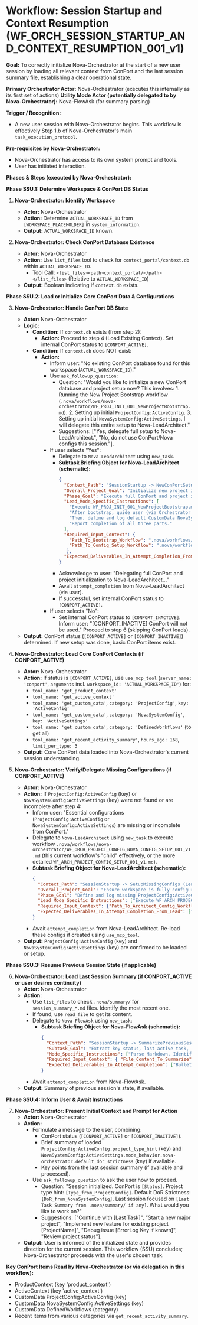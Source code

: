 # Workflow: Session Startup and Context Resumption (WF_ORCH_SESSION_STARTUP_AND_CONTEXT_RESUMPTION_001_v1)

**Goal:** To correctly initialize Nova-Orchestrator at the start of a new user session by loading all relevant context from ConPort and the last session summary file, establishing a clear operational state.

**Primary Orchestrator Actor:** Nova-Orchestrator (executes this internally as its first set of actions)
**Utility Mode Actor (potentially delegated to by Nova-Orchestrator):** Nova-FlowAsk (for summary parsing)

**Trigger / Recognition:**
- A new user session with Nova-Orchestrator begins. This workflow is effectively Step 1.b of Nova-Orchestrator's main `task_execution_protocol`.

**Pre-requisites by Nova-Orchestrator:**
- Nova-Orchestrator has access to its own system prompt and tools.
- User has initiated interaction.

**Phases & Steps (executed by Nova-Orchestrator):**

**Phase SSU.1: Determine Workspace & ConPort DB Status**

1.  **Nova-Orchestrator: Identify Workspace**
    *   **Actor:** Nova-Orchestrator
    *   **Action:** Determine `ACTUAL_WORKSPACE_ID` from `[WORKSPACE_PLACEHOLDER]` in `system_information`.
    *   **Output:** `ACTUAL_WORKSPACE_ID` known.

2.  **Nova-Orchestrator: Check ConPort Database Existence**
    *   **Actor:** Nova-Orchestrator
    *   **Action:** Use `list_files` tool to check for `context_portal/context.db` within `ACTUAL_WORKSPACE_ID`.
        *   Tool Call: `<list_files><path>context_portal/</path></list_files>` (Relative to `ACTUAL_WORKSPACE_ID`)
    *   **Output:** Boolean indicating if `context.db` exists.

**Phase SSU.2: Load or Initialize Core ConPort Data & Configurations**

3.  **Nova-Orchestrator: Handle ConPort DB State**
    *   **Actor:** Nova-Orchestrator
    *   **Logic:**
        *   **Condition:** If `context.db` exists (from step 2):
            *   **Action:** Proceed to step 4 (Load Existing Context). Set internal ConPort status to `[CONPORT_ACTIVE]`.
        *   **Condition:** If `context.db` does NOT exist:
            *   **Action:**
                *   Inform user: "No existing ConPort database found for this workspace (`ACTUAL_WORKSPACE_ID`)."
                *   Use `ask_followup_question`:
                    *   Question: "Would you like to initialize a new ConPort database and project setup now? This involves: 1. Running the New Project Bootstrap workflow (`.nova/workflows/nova-orchestrator/WF_PROJ_INIT_001_NewProjectBootstrap.md`). 2. Setting up initial `ProjectConfig:ActiveConfig`. 3. Setting up initial `NovaSystemConfig:ActiveSettings`. I will delegate this entire setup to Nova-LeadArchitect."
                    *   Suggestions: ["Yes, delegate full setup to Nova-LeadArchitect.", "No, do not use ConPort/Nova configs this session."].
                *   If user selects "Yes":
                    *   Delegate to `Nova-LeadArchitect` using `new_task`.
                    *   **Subtask Briefing Object for Nova-LeadArchitect (schematic):**
                        ```json
                        {
                          "Context_Path": "SessionStartup -> NewConPortSetup (LeadArchitect)",
                          "Overall_Project_Goal": "Initialize new project in workspace.",
                          "Phase_Goal": "Execute full ConPort and project initialization: Bootstrap, ProjectConfig, NovaSystemConfig.",
                          "Lead_Mode_Specific_Instructions": [
                            "Execute WF_PROJ_INIT_001_NewProjectBootstrap.md (path: .nova/workflows/nova-orchestrator/WF_PROJ_INIT_001_NewProjectBootstrap.md).",
                            "After bootstrap, guide user (via Orchestrator relay) to define and log CustomData ProjectConfig:ActiveConfig.",
                            "Then, define and log default CustomData NovaSystemConfig:ActiveSettings.",
                            "Report completion of all three parts."
                          ],
                          "Required_Input_Context": {
                            "Path_To_Bootstrap_Workflow": ".nova/workflows/nova-orchestrator/WF_PROJ_INIT_001_NewProjectBootstrap.md",
                            "Path_To_Config_Setup_Workflow": ".nova/workflows/nova-leadarchitect/WF_ARCH_PROJECT_CONFIG_SETUP_001_v1.md"
                           },
                          "Expected_Deliverables_In_Attempt_Completion_From_Lead": ["Confirmation of bootstrap", "Confirmation of ProjectConfig logging", "Confirmation of NovaSystemConfig logging"]
                        }
                        ```
                    *   Acknowledge to user: "Delegating full ConPort and project initialization to Nova-LeadArchitect..."
                    *   Await `attempt_completion` from Nova-LeadArchitect (via user).
                    *   If successful, set internal ConPort status to `[CONPORT_ACTIVE]`.
                *   If user selects "No":
                    *   Set internal ConPort status to `[CONPORT_INACTIVE]`. Inform user: "[CONPORT_INACTIVE] ConPort will not be used." Proceed to step 6 (skipping ConPort loads).
    *   **Output:** ConPort status (`[CONPORT_ACTIVE]` or `[CONPORT_INACTIVE]`) determined. If new setup was done, basic ConPort items exist.

4.  **Nova-Orchestrator: Load Core ConPort Contexts (if CONPORT_ACTIVE)**
    *   **Actor:** Nova-Orchestrator
    *   **Action:** If status is `[CONPORT_ACTIVE]`, use `use_mcp_tool` (`server_name: 'conport'`, `arguments` incl. `workspace_id: 'ACTUAL_WORKSPACE_ID'`) for:
        *   `tool_name: 'get_product_context'`
        *   `tool_name: 'get_active_context'`
        *   `tool_name: 'get_custom_data'`, `category: 'ProjectConfig'`, `key: 'ActiveConfig'`
        *   `tool_name: 'get_custom_data'`, `category: 'NovaSystemConfig'`, `key: 'ActiveSettings'`
        *   `tool_name: 'get_custom_data'`, `category: 'DefinedWorkflows'` (to get all)
        *   `tool_name: 'get_recent_activity_summary'`, `hours_ago: 168`, `limit_per_type: 3`
    *   **Output:** Core ConPort data loaded into Nova-Orchestrator's current session understanding.

5.  **Nova-Orchestrator: Verify/Delegate Missing Configurations (if CONPORT_ACTIVE)**
    *   **Actor:** Nova-Orchestrator
    *   **Action:** If `ProjectConfig:ActiveConfig` (key) or `NovaSystemConfig:ActiveSettings` (key) were not found or are incomplete after step 4:
        *   Inform user: "Essential configurations (`ProjectConfig:ActiveConfig` or `NovaSystemConfig:ActiveSettings`) are missing or incomplete from ConPort."
        *   Delegate to `Nova-LeadArchitect` using `new_task` to execute workflow `.nova/workflows/nova-orchestrator/WF_ORCH_PROJECT_CONFIG_NOVA_CONFIG_SETUP_001_v1.md` (this current workflow's "child" effectively, or the more detailed `WF_ARCH_PROJECT_CONFIG_SETUP_001_v1.md`).
        *   **Subtask Briefing Object for Nova-LeadArchitect (schematic):**
            ```json
            {
              "Context_Path": "SessionStartup -> SetupMissingConfigs (LeadArchitect)",
              "Overall_Project_Goal": "Ensure workspace is fully configured.",
              "Phase_Goal": "Define and log missing ProjectConfig:ActiveConfig and/or NovaSystemConfig:ActiveSettings.",
              "Lead_Mode_Specific_Instructions": ["Execute WF_ARCH_PROJECT_CONFIG_SETUP_001_v1.md to guide user and log these configurations."],
              "Required_Input_Context": {"Path_To_Architect_Config_Workflow": ".nova/workflows/nova-leadarchitect/WF_ARCH_PROJECT_CONFIG_SETUP_001_v1.md"},
              "Expected_Deliverables_In_Attempt_Completion_From_Lead": ["Confirmation of logging"]
            }
            ```
        *   Await `attempt_completion` from Nova-LeadArchitect. Re-load these configs if created using `use_mcp_tool`.
    *   **Output:** `ProjectConfig:ActiveConfig` (key) and `NovaSystemConfig:ActiveSettings` (key) are confirmed to be loaded or setup.

**Phase SSU.3: Resume Previous Session State (if applicable)**

6.  **Nova-Orchestrator: Load Last Session Summary (if CONPORT_ACTIVE or user desires continuity)**
    *   **Actor:** Nova-Orchestrator
    *   **Action:**
        *   Use `list_files` to check `.nova/summary/` for `session_summary_*.md` files. Identify the most recent one.
        *   If found, use `read_file` to get its content.
        *   Delegate to `Nova-FlowAsk` using `new_task`:
            *   **Subtask Briefing Object for Nova-FlowAsk (schematic):**
                ```json
                {
                  "Context_Path": "SessionStartup -> SummarizePreviousSession (FlowAsk)",
                  "Subtask_Goal": "Extract key status, last active task, and open points from the provided previous session summary text.",
                  "Mode_Specific_Instructions": ["Parse Markdown. Identify: 1. Main project/workflow active. 2. Last major step/phase. 3. Key ConPort items changed. 4. Next steps/open questions."],
                  "Required_Input_Context": { "File_Content_To_Summarize": "[Content of the .nova/summary/file.md]" },
                  "Expected_Deliverables_In_Attempt_Completion": ["Bulleted list summary: {last_active_task: '...', last_status: '...', key_items: ['...'], next_steps_or_open_points: ['...']}"]
                }
                ```
        *   Await `attempt_completion` from Nova-FlowAsk.
    *   **Output:** Summary of previous session's state, if available.

**Phase SSU.4: Inform User & Await Instructions**

7.  **Nova-Orchestrator: Present Initial Context and Prompt for Action**
    *   **Actor:** Nova-Orchestrator
    *   **Action:**
        *   Formulate a message to the user, combining:
            *   ConPort status (`[CONPORT_ACTIVE]` or `[CONPORT_INACTIVE]`).
            *   Brief summary of loaded `ProjectConfig:ActiveConfig.project_type_hint` (key) and `NovaSystemConfig:ActiveSettings.mode_behavior.nova-orchestrator.default_dor_strictness` (key) if available.
            *   Key points from the last session summary (if available and processed).
        *   Use `ask_followup_question` to ask the user how to proceed.
            *   Question: "Session initialized. ConPort is `[Status]`. Project type hint: `[Type_from_ProjectConfig]`. Default DoR Strictness: `[DoR_from_NovaSystemConfig]`. Last session focused on `[Last Task Summary from .nova/summary/ if any]`. What would you like to work on?"
            *   Suggestions: ["Continue with [Last Task]", "Start a new major project", "Implement new feature for existing project [ProjectName]", "Debug issue [ErrorLog Key if known]", "Review project status"].
    *   **Output:** User is informed of the initialized state and provides direction for the current session. This workflow (SSU) concludes; Nova-Orchestrator proceeds with the user's chosen task.

**Key ConPort Items Read by Nova-Orchestrator (or via delegation in this workflow):**
- ProductContext (key 'product_context')
- ActiveContext (key 'active_context')
- CustomData ProjectConfig:ActiveConfig (key)
- CustomData NovaSystemConfig:ActiveSettings (key)
- CustomData DefinedWorkflows (category)
- Recent items from various categories via `get_recent_activity_summary`.